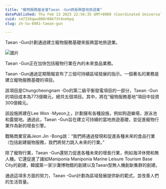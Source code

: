 ```yaml
---
title: "寵物服務基金會Taean -Gun將振興當地旅遊業"
datePublished: Thu Feb 13 2025 22:56:35 GMT+0000 (Coordinated Universal Time)
cuid: cm7336qwu000r08k73t4nekpq
slug: zh-tw-6981-taean-gun

---
```



Taean -Gun計劃通過建立寵物服務基礎來振興當地旅遊業。

![圖片](https://cdn.hashnode.com/res/hashnode/image/upload/v1739435835790/4be8c802-1537-434a-9307-6447c283472a.jpeg)

Taean -Gun正在加快包括寵物行業在內的未來食品業務。

Taean -Gun通過定期簡報宣布了三個可持續區域發展的指示。一個著名的業務是建立寵物服務基礎的項目。

該項目是Chungcheongnam -Do的第二級平衡發電項目的一部分，Taean -Gun的項目成本為773億韓元，總共五個項目。其中，將在“寵物服務基地”項目中投資300億韓元。

該設施將建在Lee Won -Myeon上，計劃擁有各種設施，例如狗遊樂場，游泳池和露營地。通過此，Taean -Gun旨在建立可持續的當地旅遊基礎，並促進寵物行業作為新的增長引擎。

戰略商業官員Jeon Jin -Bong說：“我們將通過發現和促進各種未來的食品行業（包括創建寵物服務，我們將努力跳入未來的行業。”

除了寵物行業，Taean -Gun還努力促進各種未來的增長行業，例如海洋休閒和無人機。它還促進了諸如Maniponia Maniponia Marine Leisure Tourism Base City的創建，韓國第一家沙灘博物館的創建以及Taean型無人機創新集群的創建。

通過這項多方面的努力，Taean -Gun計劃為區域發展提供新的範式，並改善人們的生活質量。